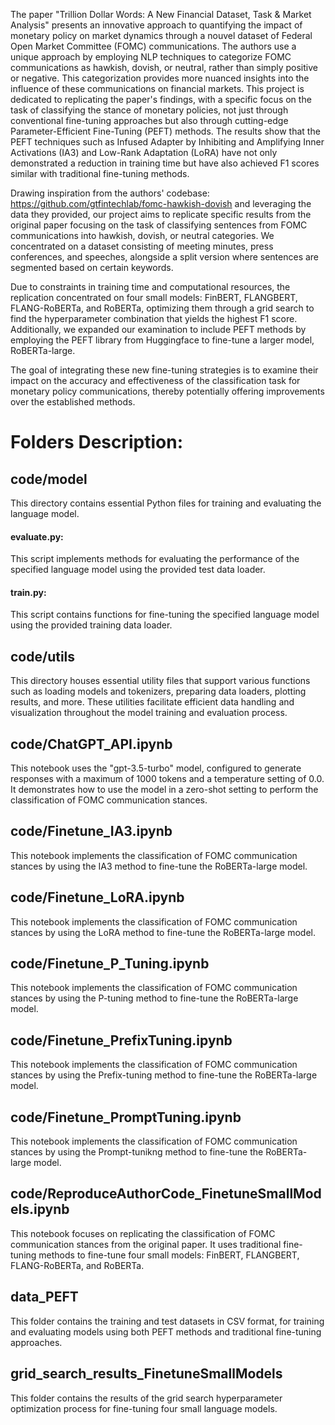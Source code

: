 The paper "Trillion Dollar Words: A New Financial Dataset, Task \& Market Analysis" presents an innovative approach to quantifying the impact of monetary policy on market dynamics through a nouvel dataset of Federal Open Market Committee (FOMC) communications. The authors use a unique approach by employing NLP techniques to categorize FOMC communications as hawkish, dovish, or neutral, rather than simply positive or negative. This categorization provides more nuanced insights into the influence of these communications on financial markets. This project is dedicated to replicating the paper's findings, with a specific focus on the task of classifying the stance of monetary policies, not just through conventional fine-tuning approaches but also through cutting-edge Parameter-Efficient Fine-Tuning (PEFT) methods. The results show that the PEFT techniques such as Infused Adapter by Inhibiting and Amplifying Inner Activations (IA3) and Low-Rank Adaptation (LoRA) have not only demonstrated a reduction in training time but have also achieved F1 scores similar with traditional fine-tuning methods. 

Drawing inspiration from the authors' codebase: https://github.com/gtfintechlab/fomc-hawkish-dovish and leveraging the data they provided, our project aims to replicate specific results from the original paper focusing on the task of classifying sentences from FOMC communications into hawkish, dovish, or neutral categories. We concentrated on a dataset consisting of meeting minutes, press conferences, and speeches, alongside a split version where sentences are segmented based on certain keywords. 

Due to constraints in training time and computational resources, the replication concentrated on four small models: FinBERT, FLANGBERT, FLANG-RoBERTa, and RoBERTa, optimizing them through a grid search to find the hyperparameter combination that yields the highest F1 score. Additionally, we expanded our examination to include PEFT methods by employing the PEFT library from Huggingface to fine-tune a larger model, RoBERTa-large. 

The goal of integrating these new fine-tuning strategies is to examine their impact on the accuracy and effectiveness of the classification task for monetary policy communications, thereby potentially offering improvements over the established methods. 

# Folders Description:
## code/model
This directory contains essential Python files for training and evaluating the language model.
#### evaluate.py: 
This script implements methods for evaluating the performance of the specified language model using the provided test data loader.
#### train.py: 
This script contains functions for fine-tuning the specified language model using the provided training data loader.

## code/utils
This directory houses essential utility files that support various functions such as loading models and tokenizers, preparing data loaders, plotting results, and more. These utilities facilitate efficient data handling and visualization throughout the model training and evaluation process.

## code/ChatGPT_API.ipynb 
This notebook uses the "gpt-3.5-turbo" model, configured to generate responses with a maximum of 1000 tokens and a temperature setting of 0.0. It demonstrates how to use the model in a zero-shot setting to perform the classification of FOMC communication stances. 

## code/Finetune_IA3.ipynb
This notebook implements the classification of FOMC communication stances by using the IA3 method to fine-tune the RoBERTa-large model.

## code/Finetune_LoRA.ipynb
This notebook implements the classification of FOMC communication stances by using the LoRA method to fine-tune the RoBERTa-large model.

## code/Finetune_P_Tuning.ipynb
This notebook implements the classification of FOMC communication stances by using the P-tuning method to fine-tune the RoBERTa-large model.

## code/Finetune_PrefixTuning.ipynb
This notebook implements the classification of FOMC communication stances by using the Prefix-tuning method to fine-tune the RoBERTa-large model.

## code/Finetune_PromptTuning.ipynb
This notebook implements the classification of FOMC communication stances by using the Prompt-tunikng method to fine-tune the RoBERTa-large model.

## code/ReproduceAuthorCode_FinetuneSmallModels.ipynb
This notebook focuses on replicating the classification of FOMC communication stances from the original paper. It uses traditional fine-tuning methods to fine-tune four small models: FinBERT, FLANGBERT, FLANG-RoBERTa, and RoBERTa. 

## data_PEFT
This folder contains the training and test datasets in CSV format, for training and evaluating models using both PEFT methods and traditional fine-tuning approaches. 

## grid_search_results_FinetuneSmallModels
This folder contains the results of the grid search hyperparameter optimization process for fine-tuning four small language models.